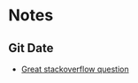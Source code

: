 Notes
====

Git Date
----
- [Great stackoverflow question](http://stackoverflow.com/questions/454734/how-can-one-change-the-timestamp-of-an-old-commit-in-git)
